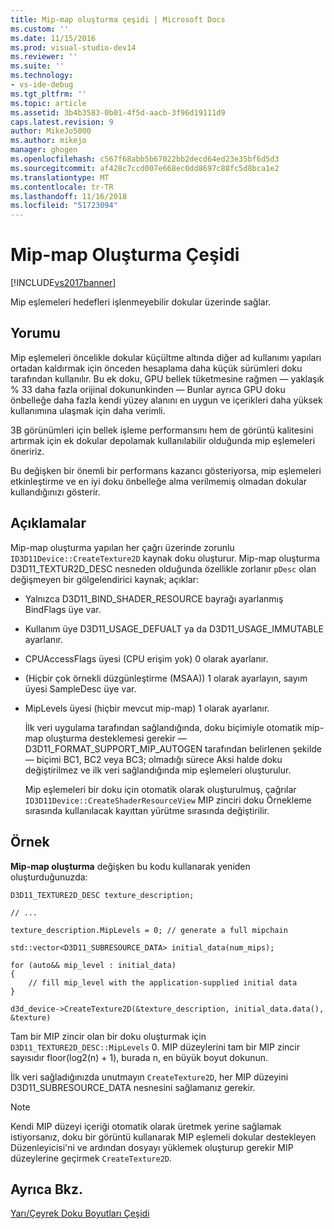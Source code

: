 ```yaml
---
title: Mip-map oluşturma çeşidi | Microsoft Docs
ms.custom: ''
ms.date: 11/15/2016
ms.prod: visual-studio-dev14
ms.reviewer: ''
ms.suite: ''
ms.technology:
- vs-ide-debug
ms.tgt_pltfrm: ''
ms.topic: article
ms.assetid: 3b4b3583-0b01-4f5d-aacb-3f96d19111d9
caps.latest.revision: 9
author: MikeJo5000
ms.author: mikejo
manager: ghogen
ms.openlocfilehash: c567f68abb5b67022bb2decd64ed23e35bf6d5d3
ms.sourcegitcommit: af428c7ccd007e668ec0dd8697c88fc5d8bca1e2
ms.translationtype: MT
ms.contentlocale: tr-TR
ms.lasthandoff: 11/16/2018
ms.locfileid: "51723094"
---
```

# <a name="mip-map-generation-variant"></a>Mip-map Oluşturma Çeşidi
[!INCLUDE[vs2017banner](../includes/vs2017banner.md)]

Mip eşlemeleri hedefleri işlenmeyebilir dokular üzerinde sağlar.  
  
## <a name="interpretation"></a>Yorumu  
 Mip eşlemeleri öncelikle dokular küçültme altında diğer ad kullanımı yapıları ortadan kaldırmak için önceden hesaplama daha küçük sürümleri doku tarafından kullanılır. Bu ek doku, GPU bellek tüketmesine rağmen — yaklaşık % 33 daha fazla orijinal dokununkinden — Bunlar ayrıca GPU doku önbelleğe daha fazla kendi yüzey alanını en uygun ve içerikleri daha yüksek kullanımına ulaşmak için daha verimli.  
  
 3B görünümleri için bellek işleme performansını hem de görüntü kalitesini artırmak için ek dokular depolamak kullanılabilir olduğunda mip eşlemeleri öneririz.  
  
 Bu değişken bir önemli bir performans kazancı gösteriyorsa, mip eşlemeleri etkinleştirme ve en iyi doku önbelleğe alma verilmemiş olmadan dokular kullandığınızı gösterir.  
  
## <a name="remarks"></a>Açıklamalar  
 Mip-map oluşturma yapılan her çağrı üzerinde zorunlu `ID3D11Device::CreateTexture2D` kaynak doku oluşturur. Mip-map oluşturma D3D11_TEXTUR2D_DESC nesneden olduğunda özellikle zorlanır `pDesc` olan değişmeyen bir gölgelendirici kaynak; açıklar:  
  
- Yalnızca D3D11_BIND_SHADER_RESOURCE bayrağı ayarlanmış BindFlags üye var.  
  
- Kullanım üye D3D11_USAGE_DEFUALT ya da D3D11_USAGE_IMMUTABLE ayarlanır.  
  
- CPUAccessFlags üyesi (CPU erişim yok) 0 olarak ayarlanır.  
  
- (Hiçbir çok örnekli düzgünleştirme (MSAA)) 1 olarak ayarlayın, sayım üyesi SampleDesc üye var.  
  
- MipLevels üyesi (hiçbir mevcut mip-map) 1 olarak ayarlanır.  
  
  İlk veri uygulama tarafından sağlandığında, doku biçimiyle otomatik mip-map oluşturma desteklemesi gerekir — D3D11_FORMAT_SUPPORT_MIP_AUTOGEN tarafından belirlenen şekilde — biçimi BC1, BC2 veya BC3; olmadığı sürece Aksi halde doku değiştirilmez ve ilk veri sağlandığında mip eşlemeleri oluşturulur.  
  
  Mip eşlemeleri bir doku için otomatik olarak oluşturulmuş, çağrılar `ID3D11Device::CreateShaderResourceView` MIP zinciri doku Örnekleme sırasında kullanılacak kayıttan yürütme sırasında değiştirilir.  
  
## <a name="example"></a>Örnek  
 **Mip-map oluşturma** değişken bu kodu kullanarak yeniden oluşturduğunuzda:  
  
```  
D3D11_TEXTURE2D_DESC texture_description;  
  
// ...  
  
texture_description.MipLevels = 0; // generate a full mipchain  
  
std::vector<D3D11_SUBRESOURCE_DATA> initial_data(num_mips);  
  
for (auto&& mip_level : initial_data)  
{  
    // fill mip_level with the application-supplied initial data  
}  
  
d3d_device->CreateTexture2D(&texture_description, initial_data.data(), &texture)  
```  
  
 Tam bir MIP zincir olan bir doku oluşturmak için `D3D11_TEXTURE2D_DESC::MipLevels` 0. MIP düzeylerini tam bir MIP zincir sayısıdır floor(log2(n) + 1), burada n, en büyük boyut dokunun.  
  
 İlk veri sağladığınızda unutmayın `CreateTexture2D`, her MIP düzeyini D3D11_SUBRESOURCE_DATA nesnesini sağlamanız gerekir.  
  
> [!NOTE]
>  Kendi MIP düzeyi içeriği otomatik olarak üretmek yerine sağlamak istiyorsanız, doku bir görüntü kullanarak MIP eşlemeli dokular destekleyen Düzenleyicisi'ni ve ardından dosyayı yüklemek oluşturup gerekir MIP düzeylerine geçirmek `CreateTexture2D`.  
  
## <a name="see-also"></a>Ayrıca Bkz.  
 [Yarı/Çeyrek Doku Boyutları Çeşidi](../debugger/half-quarter-texture-dimensions-variant.md)



